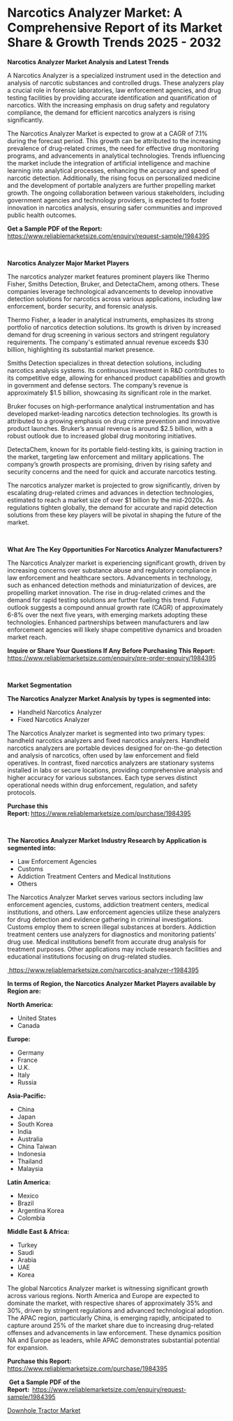 <p><h1>Narcotics Analyzer Market: A Comprehensive Report of its Market Share & Growth Trends 2025 - 2032</h1></p><p><strong>Narcotics Analyzer Market Analysis and Latest Trends</strong></p>
<p><p>A Narcotics Analyzer is a specialized instrument used in the detection and analysis of narcotic substances and controlled drugs. These analyzers play a crucial role in forensic laboratories, law enforcement agencies, and drug testing facilities by providing accurate identification and quantification of narcotics. With the increasing emphasis on drug safety and regulatory compliance, the demand for efficient narcotics analyzers is rising significantly.</p><p>The Narcotics Analyzer Market is expected to grow at a CAGR of 7.1% during the forecast period. This growth can be attributed to the increasing prevalence of drug-related crimes, the need for effective drug monitoring programs, and advancements in analytical technologies. Trends influencing the market include the integration of artificial intelligence and machine learning into analytical processes, enhancing the accuracy and speed of narcotic detection. Additionally, the rising focus on personalized medicine and the development of portable analyzers are further propelling market growth. The ongoing collaboration between various stakeholders, including government agencies and technology providers, is expected to foster innovation in narcotics analysis, ensuring safer communities and improved public health outcomes.</p></p>
<p><strong>Get a Sample PDF of the Report:&nbsp;</strong> <a href="https://www.reliablemarketsize.com/enquiry/request-sample/1984395?utm_campaign=2952&utm_medium=2&utm_source=Github&utm_content=ia&utm_term=10042025&utm_id=narcotics-analyzer">https://www.reliablemarketsize.com/enquiry/request-sample/1984395</a></p>
<p>&nbsp;</p>
<p><strong>Narcotics Analyzer Major Market Players</strong></p>
<p><p>The narcotics analyzer market features prominent players like Thermo Fisher, Smiths Detection, Bruker, and DetectaChem, among others. These companies leverage technological advancements to develop innovative detection solutions for narcotics across various applications, including law enforcement, border security, and forensic analysis.</p><p>Thermo Fisher, a leader in analytical instruments, emphasizes its strong portfolio of narcotics detection solutions. Its growth is driven by increased demand for drug screening in various sectors and stringent regulatory requirements. The company's estimated annual revenue exceeds $30 billion, highlighting its substantial market presence.</p><p>Smiths Detection specializes in threat detection solutions, including narcotics analysis systems. Its continuous investment in R&D contributes to its competitive edge, allowing for enhanced product capabilities and growth in government and defense sectors. The company’s revenue is approximately $1.5 billion, showcasing its significant role in the market.</p><p>Bruker focuses on high-performance analytical instrumentation and has developed market-leading narcotics detection technologies. Its growth is attributed to a growing emphasis on drug crime prevention and innovative product launches. Bruker’s annual revenue is around $2.5 billion, with a robust outlook due to increased global drug monitoring initiatives.</p><p>DetectaChem, known for its portable field-testing kits, is gaining traction in the market, targeting law enforcement and military applications. The company’s growth prospects are promising, driven by rising safety and security concerns and the need for quick and accurate narcotics testing. </p><p>The narcotics analyzer market is projected to grow significantly, driven by escalating drug-related crimes and advances in detection technologies, estimated to reach a market size of over $1 billion by the mid-2020s. As regulations tighten globally, the demand for accurate and rapid detection solutions from these key players will be pivotal in shaping the future of the market.</p></p>
<p>&nbsp;</p>
<p><strong>What Are The Key Opportunities For Narcotics Analyzer Manufacturers?</strong></p>
<p><p>The Narcotics Analyzer market is experiencing significant growth, driven by increasing concerns over substance abuse and regulatory compliance in law enforcement and healthcare sectors. Advancements in technology, such as enhanced detection methods and miniaturization of devices, are propelling market innovation. The rise in drug-related crimes and the demand for rapid testing solutions are further fueling this trend. Future outlook suggests a compound annual growth rate (CAGR) of approximately 6-8% over the next five years, with emerging markets adopting these technologies. Enhanced partnerships between manufacturers and law enforcement agencies will likely shape competitive dynamics and broaden market reach.</p></p>
<p><strong>Inquire or Share Your Questions If Any Before Purchasing This Report:</strong> <a href="https://www.reliablemarketsize.com/enquiry/pre-order-enquiry/1984395?utm_campaign=2952&utm_medium=2&utm_source=Github&utm_content=ia&utm_term=10042025&utm_id=narcotics-analyzer">https://www.reliablemarketsize.com/enquiry/pre-order-enquiry/1984395</a></p>
<p>&nbsp;</p>
<p><strong>Market Segmentation</strong></p>
<p><strong>The Narcotics Analyzer Market Analysis by types is segmented into:</strong></p>
<p><ul><li>Handheld Narcotics Analyzer</li><li>Fixed Narcotics Analyzer</li></ul></p>
<p><p>The Narcotics Analyzer market is segmented into two primary types: handheld narcotics analyzers and fixed narcotics analyzers. Handheld narcotics analyzers are portable devices designed for on-the-go detection and analysis of narcotics, often used by law enforcement and field operatives. In contrast, fixed narcotics analyzers are stationary systems installed in labs or secure locations, providing comprehensive analysis and higher accuracy for various substances. Each type serves distinct operational needs within drug enforcement, regulation, and safety protocols.</p></p>
<p><strong>Purchase this Report:&nbsp;</strong><a href="https://www.reliablemarketsize.com/purchase/1984395?utm_campaign=2952&utm_medium=2&utm_source=Github&utm_content=ia&utm_term=10042025&utm_id=narcotics-analyzer">https://www.reliablemarketsize.com/purchase/1984395</a></p>
<p>&nbsp;</p>
<p><strong>The Narcotics Analyzer Market Industry Research by Application is segmented into:</strong></p>
<p><ul><li>Law Enforcement Agencies</li><li>Customs</li><li>Addiction Treatment Centers and Medical Institutions</li><li>Others</li></ul></p>
<p><p>The Narcotics Analyzer Market serves various sectors including law enforcement agencies, customs, addiction treatment centers, medical institutions, and others. Law enforcement agencies utilize these analyzers for drug detection and evidence gathering in criminal investigations. Customs employ them to screen illegal substances at borders. Addiction treatment centers use analyzers for diagnostics and monitoring patients' drug use. Medical institutions benefit from accurate drug analysis for treatment purposes. Other applications may include research facilities and educational institutions focusing on drug-related studies.</p></p>
<p><a href="https://www.reliablemarketsize.com/narcotics-analyzer-r1984395?utm_campaign=2952&utm_medium=2&utm_source=Github&utm_content=ia&utm_term=10042025&utm_id=narcotics-analyzer">&nbsp;https://www.reliablemarketsize.com/narcotics-analyzer-r1984395</a></p>
<p><strong>In terms of Region, the Narcotics Analyzer Market Players available by Region are:</strong></p>
<p>
    <p> <strong> North America: </strong>
        <ul>
            <li>United States</li>
            <li>Canada</li>
        </ul>
        </p> 
    <p> <strong> Europe: </strong>
        <ul>
            <li>Germany</li>
            <li>France</li>
            <li>U.K.</li>
            <li>Italy</li>
            <li>Russia</li>
        </ul>
        </p> 
    <p> <strong> Asia-Pacific: </strong>
        <ul>
            <li>China</li>
            <li>Japan</li>
            <li>South Korea</li>
            <li>India</li>
            <li>Australia</li>
            <li>China Taiwan</li>
            <li>Indonesia</li>
            <li>Thailand</li>
            <li>Malaysia</li>
        </ul>
        </p> 
    <p> <strong> Latin America: </strong>
        <ul>
            <li>Mexico</li>
            <li>Brazil</li>
            <li>Argentina Korea</li>
            <li>Colombia</li>
        </ul>
        </p> 
    <p> <strong> Middle East & Africa: </strong>
        <ul>
            <li>Turkey</li>
            <li>Saudi</li>
            <li>Arabia</li>
            <li>UAE</li>
            <li>Korea</li>
        </ul>
    </p>
    </p>
<p><p>The global Narcotics Analyzer market is witnessing significant growth across various regions. North America and Europe are expected to dominate the market, with respective shares of approximately 35% and 30%, driven by stringent regulations and advanced technological adoption. The APAC region, particularly China, is emerging rapidly, anticipated to capture around 25% of the market share due to increasing drug-related offenses and advancements in law enforcement. These dynamics position NA and Europe as leaders, while APAC demonstrates substantial potential for expansion.</p></p>
<p><strong>Purchase this Report: </strong><a href="https://www.reliablemarketsize.com/purchase/1984395?utm_campaign=2952&utm_medium=2&utm_source=Github&utm_content=ia&utm_term=10042025&utm_id=narcotics-analyzer">https://www.reliablemarketsize.com/purchase/1984395</a></p>
<p>&nbsp;<strong>Get a Sample PDF of the Report:&nbsp;&nbsp;</strong><a href="https://www.reliablemarketsize.com/enquiry/request-sample/1984395?utm_campaign=2952&utm_medium=2&utm_source=Github&utm_content=ia&utm_term=10042025&utm_id=narcotics-analyzer">https://www.reliablemarketsize.com/enquiry/request-sample/1984395</a></p>
<p><strong></strong></p>
<p><p><a href="https://github.com/elhibacajka/Market-Research-Report-List-1/blob/main/downhole-tractor-market.md?utm_campaign=2952&utm_medium=2&utm_source=Github&utm_content=ia&utm_term=10042025&utm_id=narcotics-analyzer">Downhole Tractor Market</a></p></p>
